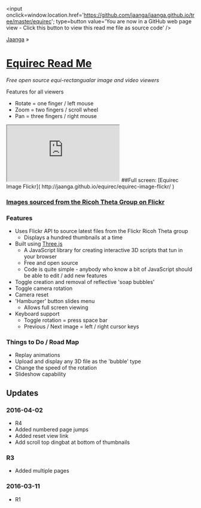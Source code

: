 ﻿<span style=display:none; >[You are now in a GitHub source code view - click this link to view this read me file as a web page]( http://jaanga.github.io/equirec/index.html "View file as a web page." ) </span>
<input onclick=window.location.href='https://github.com/jaanga/jaanga.github.io/tree/master/equirec'; type=button value='You are now in a GitHub web page view - Click this button to view this read me file as source code' />

[Jaanga]( https://github.com/jaanga/jaanga.github.io ) »

[Equirec Read Me]( http://jaanga.github.io/equirec/ )
===

_Free open source equi-rectangualar image and video viewers_


Features for all viewers

* Rotate = one finger / left mouse
* Zoom = two fingers / scroll wheel
* Pan = three fingers / right mouse

<iframe src=http://jaanga.github.io/equirec/equirec-image-flickr/ ></iframe>
##Full screen: [Equirec Image Flickr]( http://jaanga.github.io/equirec/equirec-image-flickr/ )

### [Images sourced from the Ricoh Theta Group on Flickr]( https://www.flickr.com/groups/ricohtheta/ )

### Features

* Uses Flickr API to source latest files from the Flickr Ricoh Theta group
	* Displays a hundred thumbnails at a time 
* Built using [Three.js]( http://threejs.org )
	* A JavaScript library for creating interactive 3D scripts that tun in your browser
	* Free and open source
	* Code is quite simple - anybody who know a bit of JavaScript should be able to edit / add new features
* Toggle creation and removal of reflective 'soap bubbles'
* Toggle camera rotation
* Camera reset
* 'Hamburger' button slides menu
	* Allows full screen viewing
* Keyboard support
	* Toggle rotation = press space bar
	* Previous / Next image = left / right cursor keys


### Things to Do / Road Map

* Replay animations
* Upload and display any 3D file as the 'bubble' type
* Change the speed of the rotation
* Slideshow capability

## Updates

### 2016-04-02

* R4
* Added numbered page jumps
* Added reset view link
* Add scroll top dingbat at bottom of thumbnails

### R3

* Added multiple pages

### 2016-03-11

* R1



